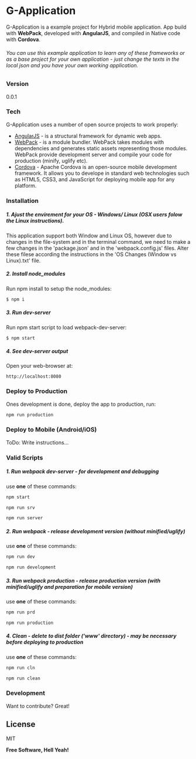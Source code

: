 # G-Application

G-Application is a example project for Hybrid mobile application. App build with **WebPack**, developed with **AngularJS**, and compiled in Native code with **Cordova**.

###### You can use this example application to learn any of these frameworks or as a base project for your own application - just change the texts in the local json and you have your own working application.

### Version
0.0.1

### Tech

G-Application uses a number of open source projects to work properly:

* [AngularJS] - is a structural framework for dynamic web apps.
* [WebPack] - is a module bundler. WebPack takes modules with dependencies and generates static assets representing those modules. WebPack provide development server and compile your code for production (minify, uglify etc).
* [Cordova] - Apache Cordova is an open-source mobile development framework. It allows you to develope in standard web technologies such as HTML5, CSS3, and JavaScript for deploying mobile app for any platform.

### Installation

##### 1. Ajust the envirement for your OS - Windows/ Linux (OSX users folow the Linux instructions).
This application support both Window and Linux OS, however due to changes in the file-system and in the terminal command, we need to make a few changes in the 'package.json' and in the 'webpack.config.js' files. 
Alter these filese according the instructions in the 'OS Changes (Window vs Linux).txt' file.

##### 2. Install node_modules
Run npm install to setup the node_modules:
```sh
$ npm i
```

##### 3. Run dev-server
Run npm start script to load webpack-dev-server:
```sh
$ npm start
```

##### 4. See dev-server output
Open your web-browser at:
```
http://localhost:8080
```

### Deploy to Production
Ones development is done, deploy the app to production, run:
```sh
npm run production
```

### Deploy to Mobile (Android/iOS)
ToDo: Write instructions...

### Valid Scripts
##### 1. Run webpack dev-server - for development and debugging
use **one** of these commands:
```sh
npm start
```
```sh
npm run srv
```
```sh
npm run server
```

##### 2. Run webpack - release development version (without minified/uglify)
use **one** of these commands:
```sh
npm run dev
```
```sh
npm run development
```

##### 3. Run webpack production - release production version (with minified/uglify and preparation for mobile version)
use **one** of these commands:
```sh
npm run prd
```
```sh
npm run production
```

##### 4. Clean - delete to dist folder ('www' directory) - may be necessary before deploying to production
use **one** of these commands:
```sh
npm run cln
```
```sh
npm run clean
```

### Development

Want to contribute? Great!

License
----

MIT


**Free Software, Hell Yeah!**

[//]: # (These are reference links used in the body of this note and get stripped out when the markdown processor does its job. There is no need to format nicely because it shouldn't be seen. Thanks SO - http://stackoverflow.com/questions/4823468/store-comments-in-markdown-syntax)

   [AngularJS]: <http://angularjs.org>
   [WebPack]: <https://webpack.github.io/>
   [Cordova]: <https://cordova.apache.org/>